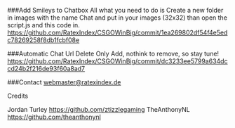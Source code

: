 ###Add Smileys to Chatbox
All what you need to do is Create a new folder in images with the name Chat and put in your images (32x32) than open the script.js and this code in.
https://github.com/RatexIndex/CSGOWinBig/commit/1ea269802df54f4e5edc78269258f8db1fcbf08e

###Automatic Chat Url Delete
Only Add, nothink to remove, so stay tune!
https://github.com/RatexIndex/CSGOWinBig/commit/dc3233ee5799a634dccd24b2f216de93f60a8ad7


###Contact
webmaster@ratexindex.de

Credits

Jordan Turley https://github.com/ztizzlegaming
TheAnthonyNL https://github.com/theanthonynl